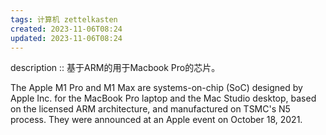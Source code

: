 ```yaml
---
tags: 计算机 zettelkasten
created: 2023-11-06T08:24
updated: 2023-11-06T08:24
---
```

description :: 基于ARM的用于Macbook Pro的芯片。

The Apple M1 Pro and M1 Max are systems-on-chip (SoC) designed by Apple Inc. for the MacBook Pro laptop and the Mac Studio desktop, based on the licensed ARM architecture, and manufactured on TSMC's N5 process. They were announced at an Apple event on October 18, 2021.

